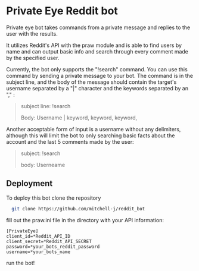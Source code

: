 
# Private Eye Reddit bot

Private eye bot takes commands from a private message and replies to the user with the results.

It utilizes Reddit's API with the praw module and is able to find users by name and can output basic info and search through every comment made by the specified user.

Currently, the bot only supports the "!search" command. You can use this command by sending a private message to your bot. The command is in the subject line, and the body of the message should contain the target's username separated by a "|" character and the keywords separated by an "," :

>subject line: !search
>
>Body: Username | keyword, keyword, keyword,

Another acceptable form of input is a username without any delimiters, although this will limit the bot to only searching basic facts about the account and the last 5 comments made by the user:

>subject: !search
>
>body: Userneame



## Deployment

To deploy this bot clone the repository

```bash
  git clone https://github.com/mitchell-j/reddit_bot
```

fill out the praw.ini file in the directory with your API information:

```
[PrivateEye]
client_id=*Reddit_API_ID
client_secret=*Reddit_API_SECRET
password=*your_bots_reddit_password
username=*your_bots_name
```

run the bot!
